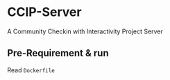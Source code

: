 # CCIP-Server

A Community Checkin with Interactivity Project Server

## Pre-Requirement & run

Read `Dockerfile`
